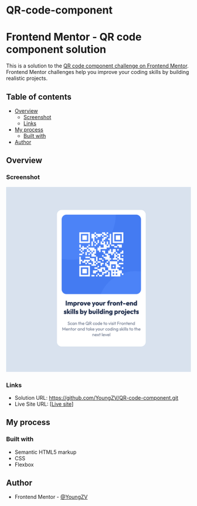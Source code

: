 # QR-code-component
# Frontend Mentor - QR code component solution

This is a solution to the [QR code component challenge on Frontend Mentor](https://www.frontendmentor.io/challenges/qr-code-component-iux_sIO_H). Frontend Mentor challenges help you improve your coding skills by building realistic projects. 

## Table of contents

- [Overview](#overview)
  - [Screenshot](#screenshot)
  - [Links](#links)
- [My process](#my-process)
  - [Built with](#built-with)
- [Author](#author)


## Overview

### Screenshot

![Desktop](./images/screenshot.png)

### Links

- Solution URL: https://github.com/YoungZV/QR-code-component.git
- Live Site URL: [[Live site](https://youngzv.github.io/QR-code-component/)]

## My process

### Built with

- Semantic HTML5 markup
- CSS 
- Flexbox


## Author

- Frontend Mentor - [@YoungZV](https://www.frontendmentor.io/profile/YoungZV)




